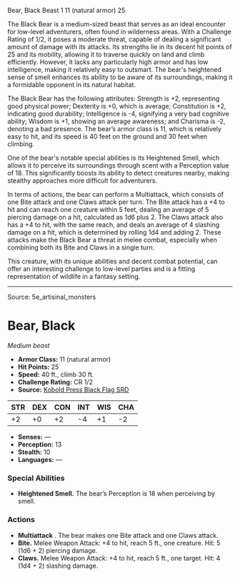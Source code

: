<MonsterName/>Bear, Black</MonsterName>
<CreatureType/>Beast</CreatureType>
<CR/>1</CR>
<AC/>11 (natural armor)</AC>
<HP/>25</HP>
<summary>The Black Bear is a medium-sized beast that serves as an ideal encounter for low-level adventurers, often found in wilderness areas. With a Challenge Rating of 1/2, it poses a moderate threat, capable of dealing a significant amount of damage with its attacks. Its strengths lie in its decent hit points of 25 and its mobility, allowing it to traverse quickly on land and climb efficiently. However, it lacks any particularly high armor and has low intelligence, making it relatively easy to outsmart. The bear's heightened sense of smell enhances its ability to be aware of its surroundings, making it a formidable opponent in its natural habitat.</summary>

<detail>

The Black Bear has the following attributes: Strength is +2, representing good physical power; Dexterity is +0, which is average; Constitution is +2, indicating good durability; Intelligence is -4, signifying a very bad cognitive ability; Wisdom is +1, showing an average awareness; and Charisma is -2, denoting a bad presence. The bear’s armor class is 11, which is relatively easy to hit, and its speed is 40 feet on the ground and 30 feet when climbing.

One of the bear's notable special abilities is its Heightened Smell, which allows it to perceive its surroundings through scent with a Perception value of 18. This significantly boosts its ability to detect creatures nearby, making stealthy approaches more difficult for adventurers.

In terms of actions, the bear can perform a Multiattack, which consists of one Bite attack and one Claws attack per turn. The Bite attack has a +4 to hit and can reach one creature within 5 feet, dealing an average of 5 piercing damage on a hit, calculated as 1d6 plus 2. The Claws attack also has a +4 to hit, with the same reach, and deals an average of 4 slashing damage on a hit, which is determined by rolling 1d4 and adding 2. These attacks make the Black Bear a threat in melee combat, especially when combining both its Bite and Claws in a single turn. 

This creature, with its unique abilities and decent combat potential, can offer an interesting challenge to low-level parties and is a fitting representation of wildlife in a fantasy setting.</detail>



---

Source: 5e_artisinal_monsters

# Bear, Black

*Medium beast*

- **Armor Class:** 11 (natural armor)
- **Hit Points:** 25
- **Speed:** 40 ft., climb 30 ft.
- **Challenge Rating:** CR 1/2
- **Source:** [Kobold Press Black Flag SRD](https://koboldpress.com/black-flag-roleplaying/)

| STR | DEX | CON | INT | WIS | CHA |
| --- | --- | --- | --- | --- | --- |
| +2 | +0 | +2 | -4 | +1 | -2 |

- **Senses:** —
- **Perception:** 13
- **Stealth:** 10
- **Languages:** —

### Special Abilities

- **Heightened Smell.** The bear’s Perception is 18 when perceiving by smell.

### Actions

- **Multiattack** . The bear makes one Bite attack and one Claws attack.
- **Bite.** Melee Weapon Attack: +4 to hit, reach 5 ft., one creature. Hit: 5 (1d6 + 2) piercing damage.
- **Claws.** Melee Weapon Attack: +4 to hit, reach 5 ft., one target. Hit: 4 (1d4 + 2) slashing damage.



